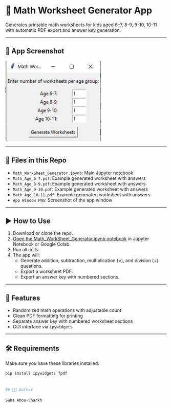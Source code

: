# 🧮 Math Worksheet Generator App

Generates printable math worksheets for kids aged 6–7, 8-9, 9-10, 10-11 with automatic PDF export and answer key generation.

---

## 📸 App Screenshot

![App Screenshot](App%20Window.PNG)

---

## 📂 Files in this Repo

- `Math_WorkSheet_Generator.ipynb`: Main Jupyter notebook
- `Math_Age_6-7.pdf`: Example generated worksheet with answers
- `Math_Age_8-9.pdf`: Example generated worksheet with answers
- `Math_Age_9-10.pdf`: Example generated worksheet with answers
- `Math_Age_10-11.pdf`: Example generated worksheet with answers
- `App Window.PNG`: Screenshot of the app window

---

## ▶️ How to Use

1. Download or clone the repo.
2. [Open the Math_WorkSheet_Generator.ipynb notebook](Math_WorkSheet_Generator.ipynb) in Jupyter Notebook or Google Colab.
3. Run all cells.
4. The app will:
   - Generate addition, subtraction, multiplication (×), and division (÷) questions.
   - Export a worksheet PDF.
   - Export an answer key with numbered sections.

---

## 🔧 Features

- Randomized math operations with adjustable count
- Clean PDF formatting for printing
- Separate answer key with numbered worksheet sections
- GUI interface via `ipywidgets`

---

## 🛠️ Requirements

Make sure you have these libraries installed:

```bash
pip install ipywidgets fpdf


## 👩‍💻 Author

Suha Abou-Sharkh
